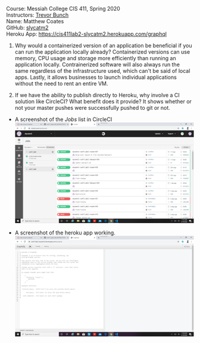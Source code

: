 Course: Messiah College CIS 411, Spring 2020<br/>
Instructors: [Trevor Bunch](https://github.com/trevordbunch)<br/>
Name: Matthew Coates<br/>
GitHub: [slycatm2](https://github.com/slycatm2)<br/>
Heroku App: https://cis411lab2-slycatm2.herokuapp.com/graphql<br/>
1. Why would a containerized version of an application be 
beneficial if you can run the application locally already?
Containerized versions can use memory, CPU usage and storage more efficiently 
than running an application locally. Contrainerized software will also always
run the same regardless of the infrastructure used, which can't be said of 
local apps. Lastly, it allows businesses to launch individual applications
without the need to rent an entire VM.<br/>

2. If we have the ability to publish directly to Heroku, 
why involve a CI solution like CircleCI? What benefit does it provide?
It shows whether or not your master pushes were successfully pushed to git or not. <br/>

* A screenshot of the _Jobs_ list in CircleCI
![](2020-04-19-11-35-29.png)

* A screenshot of the heroku app working. 
![](2020-04-19-11-38-41.png)